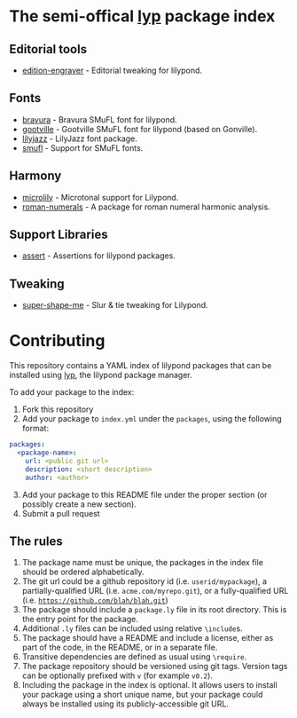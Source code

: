 # The semi-offical [lyp](https://github.com/noteflakes/lyp) package index

## Editorial tools

* [edition-engraver](https://github.com/noteflakes/lyp-edition-engraver) - Editorial tweaking for lilypond.

## Fonts

* [bravura](https://github.com/noteflakes/lyp-bravura) - Bravura SMuFL font for lilypond.
* [gootville](https://github.com/noteflakes/lyp-gootville) - Gootville SMuFL font for lilypond (based on Gonville).
* [lilyjazz](https://github.com/noteflakes/lyp-lilyjazz) - LilyJazz font package.
* [smufl](https://github.com/noteflakes/lyp-smufl) - Support for SMuFL fonts.

## Harmony

* [microlily](https://github.com/noteflakes/lyp-microlily) - Microtonal support for Lilypond.
* [roman-numerals](https://github.com/noteflakes/lyp-roman-numerals) - A package for roman numeral harmonic analysis.

## Support Libraries

* [assert](https://github.com/noteflakes/lyp-assert) - Assertions for lilypond packages.

## Tweaking

* [super-shape-me](https://github.com/noteflakes/lyp-super-shape-me) - Slur & tie tweaking for Lilypond.

# Contributing

This repository contains a YAML index of lilypond packages that can be installed using [lyp](https://github.com/noteflakes/lyp), the lilypond package manager.

To add your package to the index:

1. Fork this repository
2. Add your package to <code>index.yml</code> under the <code>packages</code>, using the following format:

```yaml
packages:
  <package-name>:
    url: <public git url>
    description: <short description>
    author: <author>
```

3. Add your package to this README file under the proper section (or possibly create a new section).
4. Submit a pull request

## The rules

1. The package name must be unique, the packages in the index file should be ordered alphabetically.
2. The git url could be a github repository id (i.e. <code>userid/mypackage</code>), a partially-qualified URL (i.e. <code>acme.com/myrepo.git</code>), or a fully-qualified URL (i.e. <code>https://github.com/blah/blah.git</code>)
2. The package should include a <code>package.ly</code> file in its root directory. This is the entry point for the package.
3. Additional <code>.ly</code> files can be included using relative <code>\include</code>s.
4. The package should have a README and include a license, either as part of the code, in the README, or in a separate file.
5. Transitive dependencies are defined as usual using <code>\require</code>.
6. The package repository should be versioned using git tags. Version tags can be optionally prefixed with <code>v</code> (for example <code>v0.2</code>).
7. Including the package in the index is optional. It allows users to install your package using a short unique name, but your package could always be installed using its publicly-accessible git URL.
